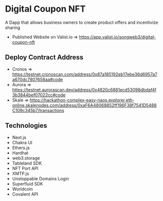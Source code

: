 # Digital Coupon NFT
A Dapp that allows business owners to create product offers and incentivize sharing

- Published Website on Valist.io => https://app.valist.io/songweb3/digital-coupon-nft

## Deploy Contract Address
- Cronos => https://testnet.cronoscan.com/address/0x87a185192eb17ebe36d6957a7a670dc7807658aa#code
- Aurora => https://testnet.aurorascan.dev/address/0x4820c6881ecd53098dbdaf4f3b3844bef07022cc#code
- Skale => https://hackathon-complex-easy-naos.explorer.eth-online.skalenodes.com/address/0xaF6A48068852ff196F38f7541D5488C109c345b7/transactions

## Technologies
- Next.js
- Chakra UI
- Ethers.js
- Hardhat
- web3.storage
- Tableland SDK
- NFT Port API
- XMTP.js
- Unstoppable Domains Login
- Superfluid SDK
- Worldcoin 
- Covalent API